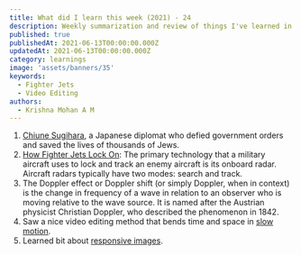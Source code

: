 ```yaml
---
title: What did I learn this week (2021) - 24
description: Weekly summarization and review of things I've learned in the second week of June 2021 
published: true
publishedAt: 2021-06-13T00:00:00.000Z
updatedAt: 2021-06-13T00:00:00.000Z
category: learnings
image: 'assets/banners/35'
keywords:  
  - Fighter Jets
  - Video Editing  
authors:
  - Krishna Mohan A M
---
```


1. [Chiune Sugihara](https://www.tokyoweekender.com/2021/06/chiune-sugihara-japanese-schindler/), a Japanese diplomat who defied government orders and saved the lives of thousands of Jews. 
2. [How Fighter Jets Lock On](https://www.quora.com/How-does-a-fighter-jet-lock-onto-and-keep-track-of-an-enemy-aircraft-Can-an-aircraft-detect-that-it-has-been-locked-onto-or-is-it-just-a-convenient-plot-device-in-movies): The primary technology that a military aircraft uses to lock and track an enemy aircraft is its onboard radar. Aircraft radars typically have two modes: search and track. 
3. The Doppler effect or Doppler shift (or simply Doppler, when in context) is the change in frequency of a wave in relation to an observer who is moving relative to the wave source. It is named after the Austrian physicist Christian Doppler, who described the phenomenon in 1842. 
4. Saw a nice video editing method that bends time and space in [slow motion](https://petapixel.com/2021/06/07/this-guy-bends-time-and-space-in-slow-motion/).
5. Learned bit about [responsive images](https://developer.mozilla.org/en-US/docs/Learn/HTML/Multimedia_and_embedding/Responsive_images).
